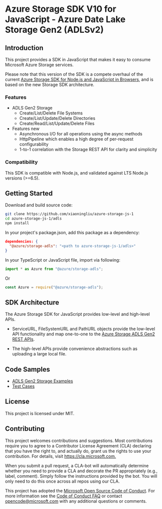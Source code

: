 # Azure Storage SDK V10 for JavaScript - Azure Date Lake Storage Gen2 (ADLSv2)

## Introduction

This project provides a SDK in JavaScript that makes it easy to consume Microsoft Azure Storage services.

Please note that this version of the SDK is a compete overhaul of the current [Azure Storage SDK for Node.js and JavaScript in Browsers](https://github.com/azure/azure-storage-node), and is based on the new Storage SDK architecture.

### Features

* ADLS Gen2 Storage
  * Create/List/Delete File Systems
  * Create/List/Update/Delete Directories
  * Create/Read/List/Update/Delete Files
* Features new
  * Asynchronous I/O for all operations using the async methods
  * HttpPipeline which enables a high degree of per-request configurability
  * 1-to-1 correlation with the Storage REST API for clarity and simplicity

### Compatibility

This SDK is compatible with Node.js, and validated against LTS Node.js versions (>=6.5).

## Getting Started

Download and build source code:

```bash
git clone https://github.com/xiaoningliu/azure-storage-js-1
cd azure-storage-js-1/adls
npm install
```

In your project's package.json, add this package as a dependency:

```json
dependencies: {
  "@azure/storage-adls": "<path to azure-storage-js-1/adls>"
}
```

In your TypeScript or JavaScript file, import via following:

```JavaScript
import * as Azure from "@azure/storage-adls";
```

Or

```JavaScript
const Azure = require("@azure/storage-adls");
```

## SDK Architecture

The Azure Storage SDK for JavaScript provides low-level and high-level APIs.

* ServiceURL, FileSystemURL and PathURL objects provide the low-level API functionality and map one-to-one to the [Azure Storage ADLS Gen2 REST APIs](https://docs.microsoft.com/en-us/rest/api/storageservices/data-lake-storage-gen2).

* The high-level APIs provide convenience abstractions such as uploading a large local file.

## Code Samples

* [ADLS Gen2 Storage Examples](https://github.com/XiaoningLiu/azure-storage-js-1/tree/adls/adls/samples)
* [Test Cases](https://github.com/XiaoningLiu/azure-storage-js-1/tree/adls/adls/test)

## License

This project is licensed under MIT.

## Contributing

This project welcomes contributions and suggestions. Most contributions require you to agree to a
Contributor License Agreement (CLA) declaring that you have the right to, and actually do, grant us
the rights to use your contribution. For details, visit <https://cla.microsoft.com.>

When you submit a pull request, a CLA-bot will automatically determine whether you need to provide
a CLA and decorate the PR appropriately (e.g., label, comment). Simply follow the instructions
provided by the bot. You will only need to do this once across all repos using our CLA.

This project has adopted the [Microsoft Open Source Code of Conduct](https://opensource.microsoft.com/codeofconduct/).
For more information see the [Code of Conduct FAQ](https://opensource.microsoft.com/codeofconduct/faq/) or
contact [opencode@microsoft.com](mailto:opencode@microsoft.com) with any additional questions or comments.
